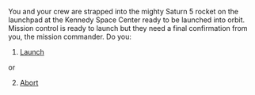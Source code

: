 You and your crew are strapped into the mighty Saturn 5 rocket on the
launchpad at the Kennedy Space Center ready to be launched into orbit.  
Mission control is ready to launch but they need a final confirmation from you,
the mission commander.  Do you:

1. [Launch](go-for-launch/GoForLaunch.md)

or

2. [Abort](abort-launch/AbortLaunch.md)
